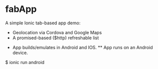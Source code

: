 # fabApp

A simple Ionic tab-based app demo:
- Geolocation via Cordova and Google Maps
- A promised-based ($http) refreshable list

* App builds/emulates in Android and IOS.
** App runs on an Android device.

$ ionic run android
